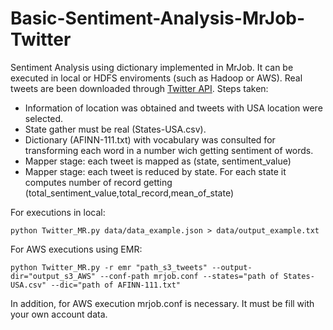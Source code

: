 # Basic-Sentiment-Analysis-MrJob-Twitter
Sentiment Analysis using dictionary implemented in MrJob. It can be executed in local or HDFS enviroments (such as Hadoop or AWS).
Real tweets are been downloaded through [Twitter API](https://dev.twitter.com/rest/public). Steps taken:
- Information of location was obtained and tweets with USA location were selected.
- State gather must be real (States-USA.csv).
- Dictionary (AFINN-111.txt) with vocabulary was consulted for transforming each word in a number wich getting sentiment of words.
- Mapper stage: each tweet is mapped as (state, sentiment_value)
- Mapper stage: each tweet is reduced by state. For each state it computes number of record getting (total_sentiment_value,total_record,mean_of_state)


For executions in local:
```
python Twitter_MR.py data/data_example.json > data/output_example.txt
```

For AWS executions using EMR:
```
python Twitter_MR.py -r emr "path_s3_tweets" --output-dir="output_s3_AWS" --conf-path mrjob.conf --states="path of States-USA.csv" --dic="path of AFINN-111.txt"
```

In addition, for AWS execution mrjob.conf is necessary. It must be fill with your own account data.

